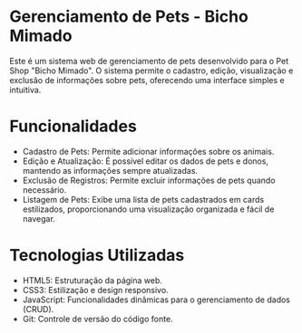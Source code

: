 # Gerenciamento de Pets - Bicho Mimado
Este é um sistema web de gerenciamento de pets desenvolvido para o Pet Shop "Bicho Mimado". O sistema permite o cadastro, edição, visualização e exclusão de informações sobre pets, oferecendo uma interface simples e intuitiva.

# Funcionalidades
- Cadastro de Pets: Permite adicionar informações sobre os animais.
- Edição e Atualização: É possível editar os dados de pets e donos, mantendo as informações sempre atualizadas.
- Exclusão de Registros: Permite excluir informações de pets quando necessário.
- Listagem de Pets: Exibe uma lista de pets cadastrados em cards estilizados, proporcionando uma visualização organizada e fácil de navegar.

# Tecnologias Utilizadas
- HTML5: Estruturação da página web.
- CSS3: Estilização e design responsivo.
- JavaScript: Funcionalidades dinâmicas para o gerenciamento de dados (CRUD).
- Git: Controle de versão do código fonte.

